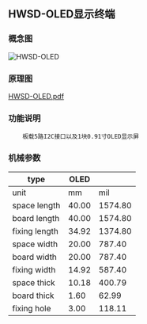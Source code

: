 ## HWSD-OLED显示终端

### 概念图

![HWSD-OLED](HWSD-OLED.png)

### 原理图

 [HWSD-OLED.pdf](HWSD-OLED.pdf) 

### 功能说明

		板载5路I2C接口以及1块0.91寸OLED显示屏

### 机械参数

| type          | OLED  |         |
| ------------- | ----- | ------- |
| unit          | mm    | mil     |
| space length  | 40.00 | 1574.80 |
| board length  | 40.00 | 1574.80 |
| fixing length | 34.92 | 1374.80 |
| space width   | 20.00 | 787.40  |
| board width   | 20.00 | 787.40  |
| fixing width  | 14.92 | 587.40  |
| space thick   | 10.18 | 400.79  |
| board thick   | 1.60  | 62.99   |
| fixing hole   | 3.00  | 118.11  |
